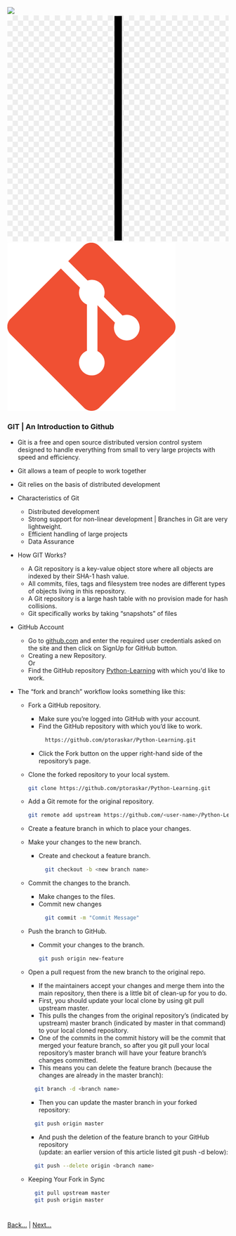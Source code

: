 
![](https://www.python.org/static/img/python-logo.png) ![](img/vertical-line.png) ![](img/Git-Icon-1788C.png)
 
### GIT | An Introduction to Github

- Git is a free and open source distributed version control system designed to handle everything from small to very 
  large projects with speed and efficiency.

- Git allows a team of people to work together

- Git relies on the basis of distributed development

- Characteristics of Git

    - Distributed development
    - Strong support for non-linear development | Branches in Git are very lightweight.
    - Efficient handling of large projects
    - Data Assurance

- How GIT Works?
    - A Git repository is a key-value object store where all objects are indexed by their SHA-1 hash value.
    - All commits, files, tags and filesystem tree nodes are different types of objects living in this repository.
    - A Git repository is a large hash table with no provision made for hash collisions.
    - Git specifically works by taking “snapshots” of files

- GitHub Account
    - Go to [github.com](https://github.com/) and 
      enter the required user credentials asked on the site and then click on SignUp for GitHub button.
    - Creating a new Repository.
      <br/>Or<br/>
    - Find the GitHub repository [Python-Learning](https://github.com/ptoraskar/) with which you'd like to work.
        
- The “fork and branch” workflow looks something like this:
    - Fork a GitHub repository.
        - Make sure you’re logged into GitHub with your account.
        - Find the GitHub repository with which you’d like to work.
            ```html
              https://github.com/ptoraskar/Python-Learning.git
            ```
        - Click the Fork button on the upper right-hand side of the repository’s page.
   
    - Clone the forked repository to your local system.
        ```bash
        git clone https://github.com/ptoraskar/Python-Learning.git
        ```
    - Add a Git remote for the original repository.
        ```bash
        git remote add upstream https://github.com/<user-name>/Python-Learning.git
        ```
    
    - Create a feature branch in which to place your changes.
    - Make your changes to the new branch.    
        - Create and checkout a feature branch.
            ```bash
              git checkout -b <new branch name>
            ```
    - Commit the changes to the branch.
        - Make changes to the files.
        - Commit new changes
            ```bash
              git commit -m "Commit Message"
            ```
    - Push the branch to GitHub.
        - Commit your changes to the branch.
             ```bash
             git push origin new-feature 
             ```

    - Open a pull request from the new branch to the original repo.
        - If the maintainers accept your changes and merge them into the main repository, then there is a little bit of clean-up for you to do. 
        - First, you should update your local clone by using git pull upstream master. 
        - This pulls the changes from the original repository’s (indicated by upstream) master branch (indicated by master in that command) to your local cloned repository. 
        - One of the commits in the commit history will be the commit that merged your feature branch, so after you git pull your local repository’s master branch will have your feature branch’s changes committed. 
        - This means you can delete the feature branch (because the changes are already in the master branch):
        
        ```bash
          git branch -d <branch name>
        ```
        - Then you can update the master branch in your forked repository:
        ```bash
          git push origin master
        ```
        - And push the deletion of the feature branch to your GitHub repository <br /> 
        (update: an earlier version of this article listed git push -d below):

        ```bash
          git push --delete origin <branch name>
        ```

    - Keeping Your Fork in Sync
    
        ```bash
          git pull upstream master
          git push origin master
        ```

#   
[Back...](https://github.com/ptoraskar/Python-Learning/blob/master/README.md) | [Next...](/Module-1/2_overview_to_python.md)